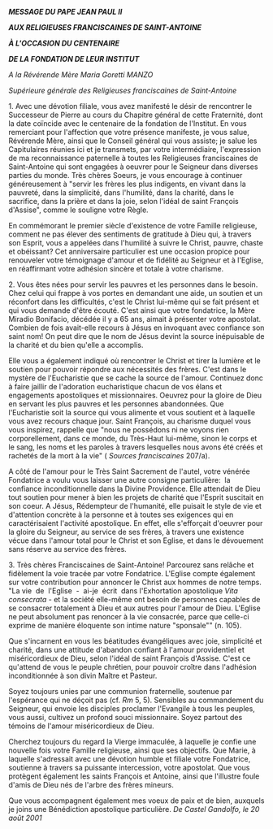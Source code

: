 ***MESSAGE DU PAPE JEAN PAUL II***

***AUX RELIGIEUSES FRANCISCAINES DE SAINT-ANTOINE***

***À L'OCCASION DU CENTENAIRE***

***DE LA FONDATION DE LEUR INSTITUT***

*A la Révérende Mère Maria Goretti MANZO*

*Supérieure générale des Religieuses franciscaines de Saint-Antoine*

1. Avec une dévotion filiale, vous avez manifesté le désir de rencontrer le Successeur de Pierre au cours du Chapitre général de cette Fraternité, dont la date coïncide avec le centenaire de la fondation de l'Institut. En vous remerciant pour l'affection que votre présence manifeste, je vous salue, Révérende Mère, ainsi que le Conseil général qui vous assiste; je salue les Capitulaires réunies ici et je transmets, par votre intermédiaire, l'expression de ma reconnaissance paternelle à toutes les Religieuses franciscaines de Saint-Antoine qui sont engagées à oeuvrer pour le Seigneur dans diverses parties du monde. Très chères Soeurs, je vous encourage à continuer généreusement à "servir les frères les plus indigents, en vivant dans la pauvreté, dans la simplicité, dans l'humilité, dans la charité, dans le sacrifice, dans la prière et dans la joie, selon l'idéal de saint François d'Assise", comme le souligne votre Règle.

En commémorant le premier siècle d'existence de votre Famille religieuse, comment ne pas élever des sentiments de gratitude à Dieu qui, à travers son Esprit, vous a appelées dans l'humilité à suivre le Christ, pauvre, chaste et obéissant? Cet anniversaire particulier est une occasion propice pour renouveler votre témoignage d'amour et de fidélité au Seigneur et à l'Eglise, en réaffirmant votre adhésion sincère et totale à votre charisme.

2. Vous êtes nées pour servir les pauvres et les personnes dans le besoin. Chez celui qui frappe à vos portes en demandant une aide, un soutien et un réconfort dans les difficultés, c'est le Christ lui-même qui se fait présent et qui vous demande d'être écouté. C'est ainsi que votre fondatrice, la Mère Miradio Bonifacio, décédée il y a 65 ans, aimait à présenter votre apostolat. Combien de fois avait-elle recours à Jésus en invoquant avec confiance son saint nom! On peut dire que le nom de Jésus devint la source inépuisable de la charité et du bien qu'elle a accomplis.

Elle vous a également indiqué où rencontrer le Christ et tirer la lumière et le soutien pour pouvoir répondre aux nécessités des frères. C'est dans le mystère de l'Eucharistie que se cache la source de l'amour. Continuez donc à faire jaillir de l'adoration eucharistique chacun de vos élans et engagements apostoliques et missionnaires. Oeuvrez pour la gloire de Dieu en servant les plus pauvres et les personnes abandonnées. Que l'Eucharistie soit la source qui vous alimente et vous soutient et à laquelle vous avez recours chaque jour. Saint François, au charisme duquel vous vous inspirez, rappelle que "nous ne possédons ni ne voyons rien corporellement, dans ce monde, du Très-Haut lui-même, sinon le corps et le sang, les noms et les paroles à travers lesquelles nous avons été créés et rachetés de la mort à la vie" ( *Sources franciscaines* 207/a).

A côté de l'amour pour le Très Saint Sacrement de l'autel, votre vénérée Fondatrice a voulu vous laisser une autre consigne particulière:  la confiance inconditionnelle dans la Divine Providence. Elle attendait de Dieu tout soutien pour mener à bien les projets de charité que l'Esprit suscitait en son coeur. A Jésus, Rédempteur de l'humanité, elle puisait le style de vie et d'attention concrète à la personne et à toutes ses exigences qui en caractérisaient l'activité apostolique. En effet, elle s'efforçait d'oeuvrer pour la gloire du Seigneur, au service de ses frères, à travers une existence vécue dans l'amour total pour le Christ et son Eglise, et dans le dévouement sans réserve au service des frères.

3. Très chères Franciscaines de Saint-Antoine! Parcourez sans relâche et fidèlement la voie tracée par votre Fondatrice. L'Eglise compte également sur votre contribution pour annoncer le Christ aux hommes de notre temps. "La vie  de  l'Eglise  -  ai-je  écrit  dans l'Exhortation apostolique *Vita consecrata* \- et la société elle-même ont besoin de personnes capables de se consacrer totalement à Dieu et aux autres pour l'amour de Dieu. L'Eglise ne peut absolument pas renoncer à la vie consacrée, parce que celle-ci exprime de manière éloquente son intime nature "sponsale"" (n. 105).

Que s'incarnent en vous les béatitudes évangéliques avec joie, simplicité et charité, dans une attitude d'abandon confiant à l'amour providentiel et miséricordieux de Dieu, selon l'idéal de saint François d'Assise. C'est ce qu'attend de vous le peuple chrétien, pour pouvoir croître dans l'adhésion inconditionnée à son divin Maître et Pasteur.

Soyez toujours unies par une communion fraternelle, soutenue par l'espérance qui ne déçoit pas (cf. *Rm* 5, 5). Sensibles au commandement du Seigneur, qui envoie les disciples proclamer l'Evangile à tous les peuples, vous aussi, cultivez un profond souci missionnaire. Soyez partout des témoins de l'amour miséricordieux de Dieu.

Cherchez toujours du regard la Vierge immaculée, à laquelle je confie une nouvelle fois votre Famille religieuse, ainsi que ses objectifs. Que Marie, à laquelle s'adressait avec une dévotion humble et filiale votre Fondatrice, soutienne à travers sa puissante intercession, votre apostolat. Que vous protègent également les saints François et Antoine, ainsi que l'illustre foule d'amis de Dieu nés de l'arbre des frères mineurs.

Que vous accompagnent également mes voeux de paix et de bien, auxquels je joins une Bénédiction apostolique particulière. *De Castel Gandolfo, le 20 août 2001*